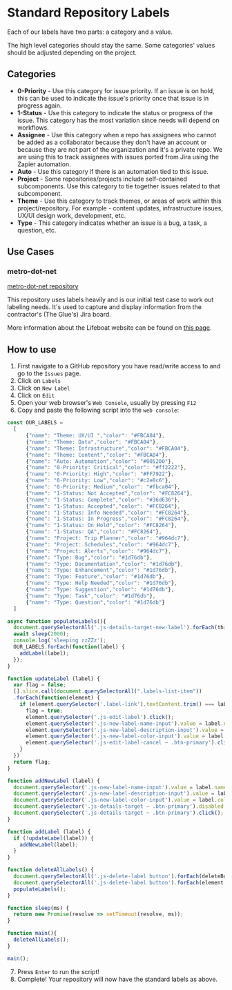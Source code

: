 # Standard Repository Labels

Each of our labels have two parts: a category and a value.

The high level categories should stay the same.  Some categories' values should be adjusted depending on the project.

## Categories

* __0-Priority__ - Use this category for issue priority.  If an issue is on hold, this can be used to indicate the issue's priority once that issue is in progress again.
* __1-Status__ - Use this category to indicate the status or progress of the issue.  This category has the most variation since needs will depend on workflows.
* __Assignee__ - Use this category when a repo has assignees who cannot be added as a collaborator because they don't have an account or because they are not part of the organization and it's a private repo.  We are using this to track assignees with issues ported from Jira using the Zapier automation.
* __Auto__ - Use this category if there is an automation tied to this issue.
* __Project__ - Some repositories/projects include self-contained subcomponents.  Use this category to tie together issues related to that subcomponent.
* __Theme__ - Use this category to track themes, or areas of work within this project/repository.  For example - content updates, infrastructure issues, UX/UI design work, development, etc.
* __Type__ - This category indicates whether an issue is a bug, a task, a question, etc.

## Use Cases

### metro-dot-net

[metro-dot-net repository](https://github.com/LACMTA/metro-dot-net/)

This repository uses labels heavily and is our initial test case to work out labeling needs.  It's used to capture and display information from the contractor's (The Glue's) Jira board.

More information about the Lifeboat website can be found on [this page](../_Projects/Lifeboat/metrobeta.md).

## How to use

1. First navigate to a GitHub repository you have read/write access to and go to the `Issues` page.
2. Click on `Labels`
3. Click on `New Label`
4. Click on `Edit`
5. Open your web browser's `Web Console`, usually by pressing `F12`
6. Copy and paste the following script into the `web console`:
  ``` js
  const OUR_LABELS = 
    [
        {"name": "Theme: UX/UI ","color": "#FBCA04"},
        {"name": "Theme: Data","color": "#FBCA04"},
        {"name": "Theme: Infrastructure","color": "#FBCA04"},
        {"name": "Theme: Content","color": "#FBCA04"},
        {"name": "Auto: Automation","color": "#005200"},
        {"name": "0-Priority: Critical","color": "#ff2222"},
        {"name": "0-Priority: High","color": "#FF7922"},
        {"name": "0-Priority: Low","color": "#c2e0c6"},
        {"name": "0-Priority: Medium","color": "#fbca04"},
        {"name": "1-Status: Not Accepted","color": "#FC8264"},
        {"name": "1-Status: Complete","color": "#36d636"},
        {"name": "1-Status: Accepted","color": "#FC8264"},
        {"name": "1-Status: Info Needed","color": "#FC8264"},
        {"name": "1-Status: In Progress","color": "#FC8264"},
        {"name": "1-Status: On Hold","color": "#FC8264"},
        {"name": "1-Status: QA","color": "#FC8264"},
        {"name": "Project: Trip Planner","color": "#964dc7"},
        {"name": "Project: Schedules","color": "#964dc7"},
        {"name": "Project: Alerts","color": "#964dc7"},
        {"name": "Type: Bug","color": "#1d76db"},
        {"name": "Type: Documentation","color": "#1d76db"},
        {"name": "Type: Enhancement","color": "#1d76db"},
        {"name": "Type: Feature","color": "#1d76db"},
        {"name": "Type: Help Needed","color": "#1d76db"},
        {"name": "Type: Suggestion","color": "#1d76db"},
        {"name": "Type: Task","color": "#1d76db"},
        {"name": "Type: Question","color": "#1d76db"}
    ]

  async function populateLabels(){
    document.querySelectorAll('.js-details-target-new-label').forEach(thisButton=>thisButton.click());
    await sleep(2000);
    console.log('sleeping zzZZz');
    OUR_LABELS.forEach(function(label) {
      addLabel(label);
    });
  }

  function updateLabel (label) {
    var flag = false;
    [].slice.call(document.querySelectorAll(".labels-list-item"))
    .forEach(function(element) {
      if (element.querySelector('.label-link').textContent.trim() === label.name) {
        flag = true;
        element.querySelector('.js-edit-label').click();
        element.querySelector('.js-new-label-name-input').value = label.name;
        element.querySelector('.js-new-label-description-input').value = label.description;
        element.querySelector('.js-new-label-color-input').value = label.color;
        element.querySelector('.js-edit-label-cancel ~ .btn-primary').click();
      }
    })
    return flag;
  }

  function addNewLabel (label) {
    document.querySelector('.js-new-label-name-input').value = label.name;
    document.querySelector('.js-new-label-description-input').value = label.description;
    document.querySelector('.js-new-label-color-input').value = label.color;
    document.querySelector('.js-details-target ~ .btn-primary').disabled = false;
    document.querySelector('.js-details-target ~ .btn-primary').click();
  }

  function addLabel (label) {
    if (!updateLabel(label)) {
      addNewLabel(label);
    }
  }

  function deleteAllLabels() {
    document.querySelectorAll('.js-delete-label button').forEach(deleteButton => deleteButton.removeAttribute("data-confirm"));
    document.querySelectorAll('.js-delete-label button').forEach(element => element.click());
    populateLabels();
  }

  function sleep(ms) {
    return new Promise(resolve => setTimeout(resolve, ms));
  }

  function main(){
    deleteAllLabels();
  }

  main();
  ```

7. Press `Enter` to run the script!
8. Complete! Your repository will now have the standard labels as above.
